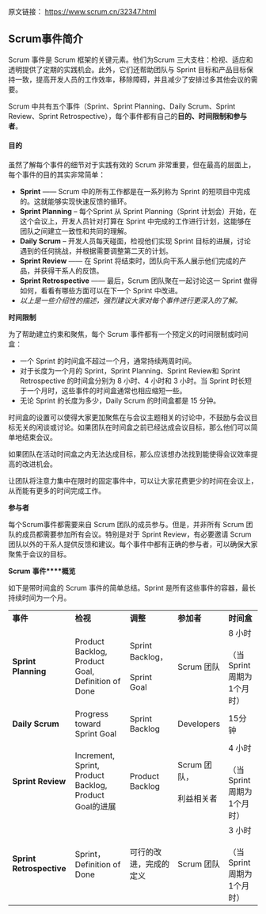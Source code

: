 原文链接：
https://www.scrum.cn/32347.html
## Scrum事件简介

Scrum 事件是 Scrum 框架的关键元素。他们为Scrum 三大支柱：检视、适应和透明提供了定期的实践机会。此外，它们还帮助团队与 Sprint 目标和产品目标保持一致，提高开发人员的工作效率，移除障碍，并且减少了安排过多其他会议的需要。

Scrum 中共有五个事件（Sprint、Sprint Planning、Daily Scrum、Sprint Review、Sprint Retrospective），每个事件都有自己的**目的、时间限制和参与者**。

#### 目的

虽然了解每个事件的细节对于实践有效的 Scrum 非常重要，但在最高的层面上，每个事件的目的其实非常简单：

- **Sprint** —— Scrum 中的所有工作都是在一系列称为 Sprint 的短项目中完成的。这就能够实现快速反馈的循环。
- **Sprint Planning** – 每个Sprint 从 Sprint Planning（Sprint 计划会）开始，在这个会议上，开发人员针对打算在 Sprint 中完成的工作进行计划，这能够在团队之间建立一致性和共同的理解。
- **Daily Scrum** – 开发人员每天碰面，检视他们实现 Sprint 目标的进展，讨论遇到的任何挑战，并根据需要调整第二天的计划。
- **Sprint Review** —— 在 Sprint 将结束时，团队向干系人展示他们完成的产品，并获得干系人的反馈。
- **Sprint Retrospective** —— 最后，Scrum 团队聚在一起讨论这一 Sprint 做得如何，看看有哪些方面可以在下一个 Sprint 中改进。
- _以上是一些介绍性的描述，强烈建议大家对每个事件进行更深入的了解。_

**时间限制**

为了帮助建立约束和聚焦，每个 Scrum 事件都有一个预定义的时间限制或时间盒：

- 一个 Sprint 的时间盒不超过一个月，通常持续两周时间。
- 对于长度为一个月的 Sprint，Sprint Planning、Sprint Review和 Sprint Retrospective 的时间盒分别为 8 小时、4 小时和 3 小时。当 Sprint 时长短于一个月时，这些事件的时间盒通常也相应缩短一些。
- 无论 Sprint 的长度为多少，Daily Scrum 的时间盒都是 15 分钟。

时间盒的设置可以使得大家更加聚焦在与会议主题相关的讨论中，不鼓励与会议目标无关的闲谈或讨论。如果团队在时间盒之前已经达成会议目标，那么他们可以简单地结束会议。

如果团队在活动时间盒之内无法达成目标，那么应该想办法找到能使得会议效率提高的改进机会。

让团队将注意力集中在限时的固定事件中，可以让大家花费更少的时间在会议上，从而能有更多的时间完成工作。

**参与者**

每个Scrum事件都需要来自 Scrum 团队的成员参与。但是，并非所有 Scrum 团队的成员都需要参加所有会议。特别是对于 Sprint Review，有必要邀请 Scrum 团队以外的干系人提供反馈和建议。每个事件中都有正确的参与者，可以确保大家聚焦于会议的目标。

**Scrum** **事件****概览**

如下是带时间盒的 Scrum 事件的简单总结。Sprint 是所有这些事件的容器，最长持续时间为一个月。

|                          |                                                     |                                    |                        |                              |
| ------------------------ | --------------------------------------------------- | ---------------------------------- | ---------------------- | ---------------------------- |
| **事件**                   | **检视**                                              | **调整**                             | **参加者**                | **时间盒**                      |
| **Sprint Planning**      | Product Backlog, Product Goal, Definition of Done   | Sprint Backlog，<br><br>Sprint Goal | Scrum 团队               | 8 小时<br><br>（当Sprint周期为1个月时） |
| **Daily Scrum**          | Progress toward Sprint Goal                         | Sprint Backlog                     | Developers             | 15分钟                         |
| **Sprint Review**        | Increment, Sprint, Product Backlog, Product Goal的进展 | Product Backlog                    | Scrum 团队，<br><br>利益相关者 | 4 小时<br><br>（当Sprint周期为1个月时） |
| **Sprint Retrospective** | Sprint， Definition of Done                          | 可行的改进，完成的定义                        | Scrum 团队               | 3 小时<br><br>（当Sprint周期为1个月时） |